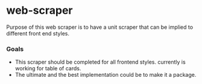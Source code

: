 # web-scraper
Purpose of this web scraper is to have a unit scraper that can be implied to different front end styles.

### Goals
- This scraper should be completed for all frontend styles. currently is working for table of cards.
- The ultimate and the best implementation could be to make it a package.
